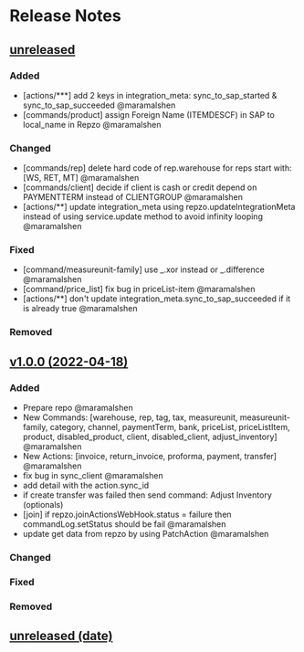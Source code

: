 # Release Notes

## [unreleased]()

### Added

- [actions/***] add 2 keys in integration_meta: sync_to_sap_started & sync_to_sap_succeeded @maramalshen
- [commands/product] assign Foreign Name (ITEMDESCF) in SAP to local_name in Repzo @maramalshen

### Changed

- [commands/rep] delete hard code of rep.warehouse for reps start with: [WS, RET, MT] @maramalshen
- [commands/client] decide if client is cash or credit depend on PAYMENTTERM instead of CLIENTGROUP @maramalshen
- [actions/**] update integration_meta using repzo.updateIntegrationMeta instead of using service.update method to avoid infinity looping @maramalshen

### Fixed

- [command/measureunit-family] use _.xor instead or _.difference @maramalshen
- [command/price_list] fix bug in priceList-item @maramalshen
- [actions/**] don't update integration_meta.sync_to_sap_succeeded if it is already true @maramalshen

### Removed

## [v1.0.0 (2022-04-18)](https://github.com/Repzo/repzo-sap-absjo.git)

### Added

- Prepare repo @maramalshen
- New Commands: [warehouse, rep, tag, tax, measureunit, measureunit-family, category, channel, paymentTerm, bank, priceList, priceListItem, product, disabled_product, client, disabled_client, adjust_inventory] @maramalshen
- New Actions: [invoice, return_invoice, proforma, payment, transfer] @maramalshen
- fix bug in sync_client @maramalshen
- add detail with the action.sync_id
- if create transfer was failed then send command: Adjust Inventory (optionals)
- [join] if repzo.joinActionsWebHook.status = failure then commandLog.setStatus should be fail @maramalshen
- update get data from repzo by using PatchAction @maramalshen

### Changed

### Fixed

### Removed

## [unreleased (date)](path)
